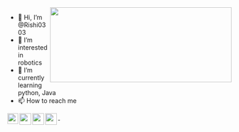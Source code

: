 <img align="right" src="https://user-images.githubusercontent.com/89591339/202513004-3f8ca0c1-72fc-45de-89a7-14f8ca8414c9.gif" width="408" height="169" >


- 👋 Hi, I’m @Rishi0303
- 👀 I’m interested in robotics
- 🌱 I’m currently learning python, Java
- 📫 How to reach me 

<a href="www.linkedin.com/in/rishi-v-67109a20b">
  <img align="left" width="24px" src="https://www.vectorlogo.zone/logos/linkedin/linkedin-icon.svg"  target="_blank"/>
<a href="https://www.instagram.com/_rishi0303_/">
  <img align="left" width="26px" src="https://www.vectorlogo.zone/logos/instagram/instagram-icon.svg" />
  <a href="https://twitter.com/RiShI_0303">
  <img align="left" width="26px" src="https://www.vectorlogo.zone/logos/twitter/twitter-tile.svg" />
</a>

</a>
</a>
<a href="rishivamprala2002@gmail.com">
  <img align="left" width="26px" src="https://www.vectorlogo.zone/logos/gmail/gmail-icon.svg" />
 </a>
